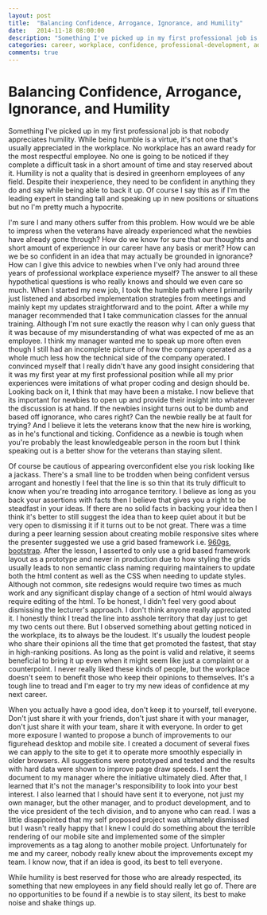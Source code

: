 ```yaml
---
layout: post
title:  "Balancing Confidence, Arrogance, Ignorance, and Humility"
date:   2014-11-18 08:00:00
description: "Something I've picked up in my first professional job is that nobody appreciates humility. While being humble is a virtue, it's not one that's usually appreciated in the workplace."
categories: career, workplace, confidence, professional-development, advice
comments: true
---
```


# Balancing Confidence, Arrogance, Ignorance, and Humility

Something I've picked up in my first professional job is that nobody appreciates humility. While being humble is a virtue, it's not one that's usually appreciated in the workplace. No workplace has an award ready for the most respectful employee. No one is going to be noticed if they complete a difficult task in a short amount of time and stay reserved about it. Humility is not a quality that is desired in greenhorn employees of any field. Despite their inexperience, they need to be confident in anything they do and say while being able to back it up. Of course I say this as if I'm the leading expert in standing tall and speaking up in new positions or situations but no I'm pretty much a hypocrite.

I'm sure I and many others suffer from this problem. How would we be able to impress when the veterans have already experienced what the newbies have already gone through? How do we know for sure that our thoughts and short amount of experience in our career have any basis or merit? How can we be so confident in an idea that may actually be grounded in ignorance? How can I give this advice to newbies when I've only had around three years of professional workplace experience myself? The answer to all these hypothetical questions is who really knows and should we even care so much. When I started my new job, I took the humble path where I primarily just listened and absorbed implementation strategies from meetings and mainly kept my updates straightforward and to the point. After a while my manager recommended that I take communication classes for the annual training. Although I'm not sure exactly the reason why I can only guess that it was because of my misunderstanding of what was expected of me as an employee. I think my manager wanted me to speak up more often even though I still had an incomplete picture of how the company operated as a whole much less how the technical side of the company operated. I convinced myself that I really didn't have any good insight considering that it was my first year at my first professional position while all my prior experiences were imitations of what proper coding and design should be. Looking back on it, I think that may have been a mistake. I now believe that its important for newbies to open up and provide their insight into whatever the discussion is at hand. If the newbies insight turns out to be dumb and based off ignorance, who cares right? Can the newbie really be at fault for trying? And I believe it lets the veterans know that the new hire is working, as in he's functional and ticking. Confidence as a newbie is tough when you're probably the least knowledgeable person in the room but I think speaking out is a better show for the veterans than staying silent.

Of course be cautious of appearing overconfident else you risk looking like a jackass. There's a small line to be trodden when being confident versus arrogant and honestly I feel that the line is so thin that its truly difficult to know when you're treading into arrogance territory. I believe as long as you back your assertions with facts then I believe that gives you a right to be steadfast in your ideas. If there are no solid facts in backing your idea then I think it's better to still suggest the idea than to keep quiet about it but be very open to dismissing it if it turns out to be not great. There was a time during a peer learning session about creating mobile responsive sites where the presenter suggested we use a grid based framework i.e. [960gs](http://960.gs/), [bootstrap](http://getbootstrap.com/). After the lesson, I asserted to only use a grid based framework layout as a prototype and never in production due to how styling the grids usually leads to non semantic class naming requiring maintainers to update both the html content as well as the CSS when needing to update styles. Although not common, site redesigns would require two times as much work and any significant display change of a section of html would always require editing of the html. To be honest, I didn't feel very good about dismissing the lecturer's approach. I don't think anyone really appreciated it. I honestly think I tread the line into asshole territory that day just to get my two cents out there. But I observed something about getting noticed in the workplace, its to always be the loudest. It's usually the loudest people who share their opinions all the time that get promoted the fastest, that stay in high-ranking positions. As long as the point is valid and relative, it seems beneficial to bring it up even when it might seem like just a complaint or a counterpoint. I never really liked these kinds of people, but the workplace doesn't seem to benefit those who keep their opinions to themselves. It's a tough line to tread and I'm eager to try my new ideas of confidence at my next career.

When you actually have a good idea, don't keep it to yourself, tell everyone. Don't just share it with your friends, don't just share it with your manager, don't just share it with your team, share it with everyone. In order to get more exposure I wanted to propose a bunch of improvements to our figurehead desktop and mobile site. I created a document of several fixes we can apply to the site to get it to operate more smoothly especially in older browsers. All suggestions were prototyped and tested and the results with hard data were shown to improve page draw speeds. I sent the document to my manager where the initiative ultimately died. After that, I learned that it's not the manager's responsibility to look into your best interest. I also learned that I should have sent it to everyone, not just my own manager, but the other manager, and to product development, and to the vice president of the tech division, and to anyone who can read. I was a little disappointed that my self proposed project was ultimately dismissed but I wasn't really happy that I knew I could do something about the terrible rendering of our mobile site and implemented some of the simpler improvements as a tag along to another mobile project. Unfortunately for me and my career, nobody really knew about the improvements except my team. I know now, that if an idea is good, its best to tell everyone.

While humility is best reserved for those who are already respected, its something that new employees in any field should really let go of. There are no opportunities to be found if a newbie is to stay silent, its best to make noise and shake things up.